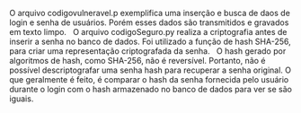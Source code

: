 O arquivo codigovulneravel.p exemplifica uma inserção e busca de daos de login e senha de usuários. Porém esses dados são transmitidos e gravados em texto limpo. &nbsp;
O arquivo codigoSeguro.py realiza a criptografia antes de inserir a senha no banco de dados. Foi utilizado a função de hash SHA-256, para criar uma representação criptografada da senha. &nbsp;
O hash gerado por algoritmos de hash, como SHA-256, não é reversível. Portanto, não é possível descriptografar uma senha hash para recuperar a senha original. 
O que geralmente é feito, é comparar o hash da senha fornecida pelo usuário durante o login com o hash armazenado no banco de dados para ver se são iguais.
